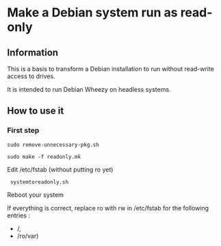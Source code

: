 # Make a Debian system run as read-only

## Information

This is a basis to transform a Debian installation to run without read-write access to drives.

It is intended to run Debian Wheezy on headless systems.


## How to use it
### First step

    sudo remove-unnecessary-pkg.sh

    sudo make -f readonly.mk


Edit /etc/fstab (without putting ro yet)

     systemtoreadonly.sh

Reboot your system

If everything is correct, replace ro with rw in /etc/fstab for the following entries :

- /,
- /ro/var)
